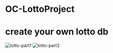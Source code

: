 
# OC-LottoProject
# create your own lotto db 

![lotto-part1](https://user-images.githubusercontent.com/8057425/111301311-078b1c00-868d-11eb-926e-291c6a3302b0.gif)
![lotto-part2](https://user-images.githubusercontent.com/8057425/111301793-939d4380-868d-11eb-832f-1109dcfa583b.gif)
